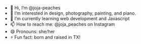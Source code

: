 - 👋 Hi, I’m @joja-peaches
- 👀 I’m interested in design, photography, painting, and piano.
- 🌱 I’m currently learning web development and Javascript
- 📫 How to reach me: @joja_peaches on Instagram
- 😄 Pronouns: she/her
- ⚡ Fun fact: born and raised in TX!
